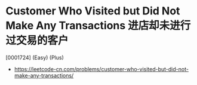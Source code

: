 # Customer Who Visited but Did Not Make Any Transactions 进店却未进行过交易的客户

[0001724] (Easy) (Plus)

- https://leetcode-cn.com/problems/customer-who-visited-but-did-not-make-any-transactions/
